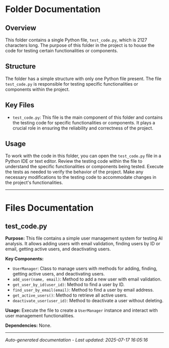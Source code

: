 # Folder Documentation

## Overview
This folder contains a single Python file, `test_code.py`, which is 2127 characters long. The purpose of this folder in the project is to house the code for testing certain functionalities or components.

## Structure
The folder has a simple structure with only one Python file present. The file `test_code.py` is responsible for testing specific functionalities or components within the project.

## Key Files
- `test_code.py`: This file is the main component of this folder and contains the testing code for specific functionalities or components. It plays a crucial role in ensuring the reliability and correctness of the project.

## Usage
To work with the code in this folder, you can open the `test_code.py` file in a Python IDE or text editor. Review the testing code within the file to understand the specific functionalities or components being tested. Execute the tests as needed to verify the behavior of the project. Make any necessary modifications to the testing code to accommodate changes in the project's functionalities.

---

# Files Documentation

## test_code.py

**Purpose:** This file contains a simple user management system for testing AI analysis. It allows adding users with email validation, finding users by ID or email, getting active users, and deactivating users.

**Key Components:**
- `UserManager`: Class to manage users with methods for adding, finding, getting active users, and deactivating users.
- `add_user(name, email)`: Method to add a new user with email validation.
- `get_user_by_id(user_id)`: Method to find a user by ID.
- `find_user_by_email(email)`: Method to find a user by email address.
- `get_active_users()`: Method to retrieve all active users.
- `deactivate_user(user_id)`: Method to deactivate a user without deleting.

**Usage:** Execute the file to create a `UserManager` instance and interact with user management functionalities.

**Dependencies:** None.

---
*Auto-generated documentation - Last updated: 2025-07-17 16:05:16*
